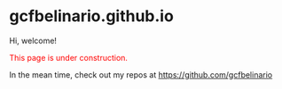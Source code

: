 # gcfbelinario.github.io

Hi, welcome!

<font color='red'>  This page is under construction. </font>

In the mean time, check out my repos at https://github.com/gcfbelinario 
